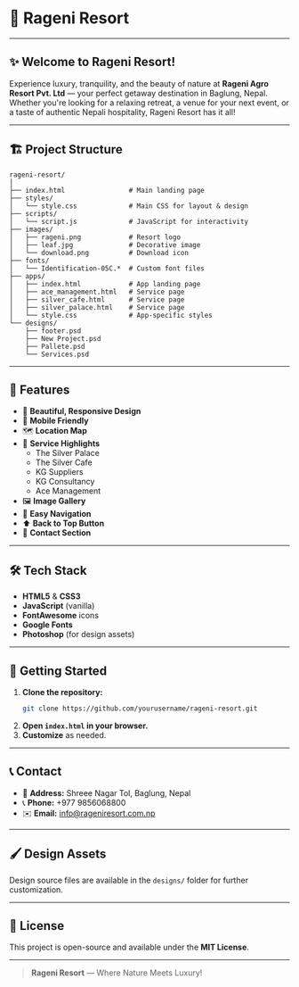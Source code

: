 # 🌿 Rageni Resort

---


## ✨ Welcome to Rageni Resort!

Experience luxury, tranquility, and the beauty of nature at **Rageni Agro Resort Pvt. Ltd** — your perfect getaway destination in Baglung, Nepal.  
Whether you're looking for a relaxing retreat, a venue for your next event, or a taste of authentic Nepali hospitality, Rageni Resort has it all!

---


## 🏗️ Project Structure

```
rageni-resort/
│
├── index.html                # Main landing page
├── styles/
│   └── style.css             # Main CSS for layout & design
├── scripts/
│   └── script.js             # JavaScript for interactivity
├── images/
│   ├── rageni.png            # Resort logo
│   ├── leaf.jpg              # Decorative image
│   └── download.png          # Download icon
├── fonts/
│   └── Identification-05C.*  # Custom font files
├── apps/
│   ├── index.html            # App landing page
│   ├── ace_management.html   # Service page
│   ├── silver_cafe.html      # Service page
│   ├── silver_palace.html    # Service page
│   └── style.css             # App-specific styles
└── designs/
    ├── footer.psd
    ├── New Project.psd
    ├── Pallete.psd
    └── Services.psd
```

---

## 🌟 Features

- 🎨 **Beautiful, Responsive Design**
- 📱 **Mobile Friendly**
- 🗺️ **Location Map**
- 🏨 **Service Highlights**
  - The Silver Palace
  - The Silver Cafe
  - KG Suppliers
  - KG Consultancy
  - Ace Management
- 🖼️ **Image Gallery**
- 🧭 **Easy Navigation**
- ⬆️ **Back to Top Button**
- 💬 **Contact Section**

---

## 🛠️ Tech Stack

- **HTML5** & **CSS3**
- **JavaScript** (vanilla)
- **FontAwesome** icons
- **Google Fonts**
- **Photoshop** (for design assets)

---

## 🚀 Getting Started

1. **Clone the repository:**
   ```sh
   git clone https://github.com/yourusername/rageni-resort.git
   ```
2. **Open `index.html` in your browser.**
3. **Customize** as needed.

---

## 📞 Contact

- 📍 **Address:** Shreee Nagar Tol, Baglung, Nepal  
- 📞 **Phone:** +977 9856068800  
- ✉️ **Email:** info@rageniresort.com.np

---

## 🖌️ Design Assets

Design source files are available in the `designs/` folder for further customization.

---

## 📝 License

This project is open-source and available under the **MIT License**.

---

> **Rageni Resort** — Where Nature Meets Luxury!